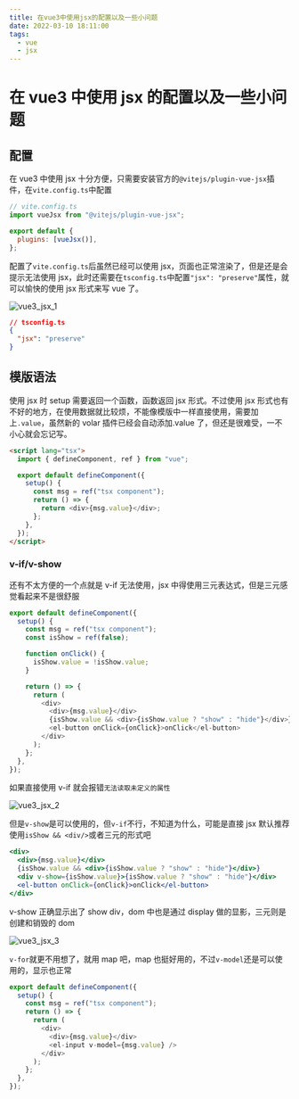 ```yaml
---
title: 在vue3中使用jsx的配置以及一些小问题
date: 2022-03-10 18:11:00
tags:
  - vue
  - jsx
---
```


# 在 vue3 中使用 jsx 的配置以及一些小问题

## 配置

在 vue3 中使用 jsx 十分方便，只需要安装官方的`@vitejs/plugin-vue-jsx`插件，在`vite.config.ts`中配置

```js
// vite.config.ts
import vueJsx from "@vitejs/plugin-vue-jsx";

export default {
  plugins: [vueJsx()],
};
```

配置了`vite.config.ts`后虽然已经可以使用 jsx，页面也正常渲染了，但是还是会提示无法使用 jsx，此时还需要在`tsconfig.ts`中配置`"jsx": "preserve"`属性，就可以愉快的使用 jsx 形式来写 vue 了。

![vue3_jsx_1](/images/blog/vue3_jsx_1.png)

```json
// tsconfig.ts
{
  "jsx": "preserve"
}
```

## 模版语法

使用 jsx 时 setup 需要返回一个函数，函数返回 jsx 形式。不过使用 jsx 形式也有不好的地方，在使用数据就比较烦，不能像模版中一样直接使用，需要加上`.value`，虽然新的 volar 插件已经会自动添加.value 了，但还是很难受，一不小心就会忘记写。

```html
<script lang="tsx">
  import { defineComponent, ref } from "vue";

  export default defineComponent({
    setup() {
      const msg = ref("tsx component");
      return () => {
        return <div>{msg.value}</div>;
      };
    },
  });
</script>
```

### v-if/v-show

还有不太方便的一个点就是 v-if 无法使用，jsx 中得使用三元表达式，但是三元感觉看起来不是很舒服

```ts
export default defineComponent({
  setup() {
    const msg = ref("tsx component");
    const isShow = ref(false);

    function onClick() {
      isShow.value = !isShow.value;
    }

    return () => {
      return (
        <div>
          <div>{msg.value}</div>
          {isShow.value && <div>{isShow.value ? "show" : "hide"}</div>}
          <el-button onClick={onClick}>onClick</el-button>
        </div>
      );
    };
  },
});
```

如果直接使用 v-if 就会报错`无法读取未定义的属性`

![vue3_jsx_2](/images/blog/vue3_jsx_2.png)

但是`v-show`是可以使用的，但`v-if`不行，不知道为什么，可能是直接 jsx 默认推荐使用`isShow && <div/>`或者三元的形式吧

```jsx
<div>
  <div>{msg.value}</div>
  {isShow.value && <div>{isShow.value ? "show" : "hide"}</div>}
  <div v-show={isShow.value}>{isShow.value ? "show" : "hide"}</div>
  <el-button onClick={onClick}>onClick</el-button>
</div>
```

v-show 正确显示出了 show div，dom 中也是通过 display 做的显影，三元则是创建和销毁的 dom

![vue3_jsx_3](/images/blog/vue3_jsx_3.png)


`v-for`就更不用想了，就用 map 吧，map 也挺好用的，不过`v-model`还是可以使用的，显示也正常

```ts
export default defineComponent({
  setup() {
    const msg = ref("tsx component");
    return () => {
      return (
        <div>
          <div>{msg.value}</div>
          <el-input v-model={msg.value} />
        </div>
      );
    };
  },
});
```
